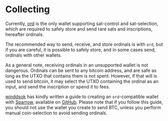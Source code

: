 Collecting
==========

Currently, [ord](https://github.com/casey/ord/) is the only wallet supporting
sat-control and sat-selection, which are required to safely store and send rare
sats and inscriptions, hereafter ordinals.

The recommended way to send, receive, and store ordinals is with `ord`, but if
you are careful, it is possible to safely store, and in some cases send,
ordinals with other wallets.

As a general note, receiving ordinals in an unsupported wallet is not
dangerous. Ordinals can be sent to any bitcoin address, and are safe as long as
the UTXO that contains them is not spent. However, if that will is used to send
bitcoin, it may select the UTXO containing the ordinal as an input, and send
the inscription or spend it to fees.

[winddsok](https://github.com/windsok) has kindly written a guide to creating
an `ord`-compatible wallet with [Sparrow](https://sparrowwallet.com/),
available on
[GitHub](https://gist.github.com/windsok/5b53a1ced6ef3eddbde260337de28980).
Please note that if you follow this guide, you should not use the wallet you
create to send BTC, unless you perform manual coin-selection to avoid sending
ordinals.
